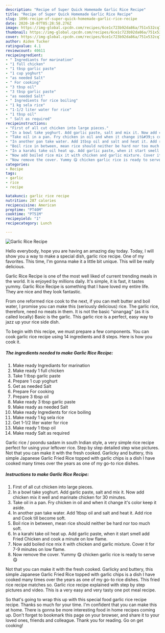 ```yaml
---
description: "Recipe of Super Quick Homemade Garlic Rice Recipe"
title: "Recipe of Super Quick Homemade Garlic Rice Recipe"
slug: 1096-recipe-of-super-quick-homemade-garlic-rice-recipe
date: 2020-10-07T05:28:58.276Z
image: https://img-global.cpcdn.com/recipes/6ce1c723b92da86a/751x532cq70/garlic-rice-recipe-recipe-main-photo.jpg
thumbnail: https://img-global.cpcdn.com/recipes/6ce1c723b92da86a/751x532cq70/garlic-rice-recipe-recipe-main-photo.jpg
cover: https://img-global.cpcdn.com/recipes/6ce1c723b92da86a/751x532cq70/garlic-rice-recipe-recipe-main-photo.jpg
author: Aiden Tucker
ratingvalue: 4.1
reviewcount: 40611
recipeingredient:
- " Ingrediants for marination"
- "1 full chicken"
- "1 tbsp garlic paste"
- "1 cup yoghurt"
- "as needed Salt"
- " For cooking"
- "3 tbsp oil"
- "3 tbsp garlic paste"
- "as needed Salt"
- " Ingredients for rice boiling"
- "1 kg sela rice"
- "1-1/2 liter water for rice"
- "1 tbsp oil"
- " Salt as required"
recipeinstructions:
- "First of all cut chicken into large pieces."
- "In a bowl take yoghurt. Add garlic paste, salt and mix it. Now add chicken mix it well and marinate chicken for 30 minutes."
- "Take oil in a pan. Fry chicken in oil and when it change it&#39;s color keep it aside."
- "In another pan take water. Add 1tbsp oil and salt and heat it. Add rice and Cook till become soft."
- "Boil rice in between, mean rice should neither be hard nor too much soft."
- "In a karahi take oil heat up. Add garlic paste, when it start smell add Fried Chicken and cook a minute on low flame."
- "Now add boiled rice mix it with chicken and garlic mixture. Cover it for 7-9 minutes on low flame."
- "Now remove the cover. Yummy 😋 chicken garlic rice is ready to serve 😋"
categories:
- Recipe
tags:
- garlic
- rice
- recipe

katakunci: garlic rice recipe 
nutrition: 287 calories
recipecuisine: American
preptime: "PT40M"
cooktime: "PT51M"
recipeyield: "1"
recipecategory: Lunch

---
```



![Garlic Rice Recipe](https://img-global.cpcdn.com/recipes/6ce1c723b92da86a/751x532cq70/garlic-rice-recipe-recipe-main-photo.jpg)

Hello everybody, hope you are having an amazing day today. Today, I will show you a way to make a special dish, garlic rice recipe. One of my favorites. This time, I'm gonna make it a little bit unique. This will be really delicious.

Garlic Rice Recipe is one of the most well liked of current trending meals in the world. It is enjoyed by millions daily. It's simple, it is fast, it tastes yummy. Garlic Rice Recipe is something that I have loved my entire life. They are nice and they look fantastic.

From one reformed rice cook to the next, if you can melt butter and boil water, I promise you can make this (seriously delicious) rice. The garlic rice, therefore, need no meats in them. It is not the basic &#34;sinangag&#34; (as it is called locally) Basic is the garlic. This garlic rice is a perfect, easy way to jazz up your rice side dish.


To begin with this recipe, we must prepare a few components. You can cook garlic rice recipe using 14 ingredients and 8 steps. Here is how you cook it.

<!--inarticleads1-->

##### The ingredients needed to make Garlic Rice Recipe:

1. Make ready  Ingrediants for marination
1. Make ready 1 full chicken
1. Take 1 tbsp garlic paste
1. Prepare 1 cup yoghurt
1. Get as needed Salt
1. Prepare  For cooking
1. Prepare 3 tbsp oil
1. Make ready 3 tbsp garlic paste
1. Make ready as needed Salt
1. Make ready  Ingredients for rice boiling
1. Make ready 1 kg sela rice
1. Get 1-1/2 liter water for rice
1. Make ready 1 tbsp oil
1. Make ready  Salt as required


Garlic rice / poondu sadam in south Indian style, a very simple rice recipe perfect for using your leftover rice. Step by step detailed step wise pictures. Not that you can make it with the fresh cooked. Garlicky and buttery, this simple Japanese Garlic Fried Rice topped with garlic chips is a dish I have cooked many times over the years as one of my go-to rice dishes. 

<!--inarticleads2-->

##### Instructions to make Garlic Rice Recipe:

1. First of all cut chicken into large pieces.
1. In a bowl take yoghurt. Add garlic paste, salt and mix it. Now add chicken mix it well and marinate chicken for 30 minutes.
1. Take oil in a pan. Fry chicken in oil and when it change it&#39;s color keep it aside.
1. In another pan take water. Add 1tbsp oil and salt and heat it. Add rice and Cook till become soft.
1. Boil rice in between, mean rice should neither be hard nor too much soft.
1. In a karahi take oil heat up. Add garlic paste, when it start smell add Fried Chicken and cook a minute on low flame.
1. Now add boiled rice mix it with chicken and garlic mixture. Cover it for 7-9 minutes on low flame.
1. Now remove the cover. Yummy 😋 chicken garlic rice is ready to serve 😋


Not that you can make it with the fresh cooked. Garlicky and buttery, this simple Japanese Garlic Fried Rice topped with garlic chips is a dish I have cooked many times over the years as one of my go-to rice dishes. This fried rice recipe matches so. Garlic rice recipe explained with step by step pictures and video. This is a very easy and very tasty one pot meal recipe. 

So that's going to wrap this up with this special food garlic rice recipe recipe. Thanks so much for your time. I'm confident that you can make this at home. There is gonna be more interesting food in home recipes coming up. Don't forget to bookmark this page on your browser, and share it to your loved ones, friends and colleague. Thank you for reading. Go on get cooking!
